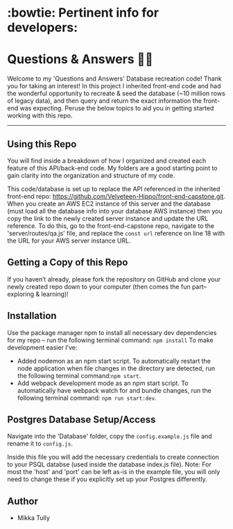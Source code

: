 # :bowtie: Pertinent info for developers:

# Questions & Answers :woman_technologist:
Welcome to my 'Questions and Answers' Database recreation code! Thank you for taking an interest! In this project I inherited front-end code and had the wonderful opportunity to recreate & seed the database (~10 million rows of legacy data), and then query and return the exact information the front-end was expecting. Peruse the below topics to aid you in getting started working with this repo.

***

## Using this Repo
You will find inside a breakdown of how I organized and created each feature of this API/back-end code. My folders are a good starting point to gain clarity into the organization and structure of my code.

This code/database is set up to replace the API referenced in the inherited front-end repo: https://github.com/Velveteen-Hippo/front-end-capstone.git. When you create an AWS EC2 instance of this server and the database (must load all the database info into your database AWS instance) then you copy the link to the newly created server instance and update the URL reference. To do this, go to the front-end-capstone repo, navigate to the 'server/routes/qa.js' file, and replace the `const url` reference on line 18 with the URL for your AWS server instance URL.

## Getting a Copy of this Repo
If you haven’t already, please fork the repository on GitHub and clone your newly created repo down to your computer (then comes the fun part– exploring & learning)!

## Installation
Use the package manager npm to install all necessary dev dependencies for my repo – run the following terminal command: `npm install`
To make development easier I’ve:
  * Added nodemon as an npm start script. To automatically restart the node application when file changes in the directory are detected, run the following terminal command:`npm start`.
  * Add webpack development mode as an npm start script. To automatically have webpack watch for and bundle changes, run the following terminal command: `npm run start:dev`.

## Postgres Database Setup/Access
Navigate into the 'Database' folder, copy the `config.example.js` file and rename it to `config.js`.

Inside this file you will add the necessary credentials to create connection to your PSQL databse (used inside the database index.js file). Note: For most the 'host' and 'port' can be left as-is in the example file, you will only need to change these if you explicitly set up your Postgres differently.

## Author
- Mikka Tully

